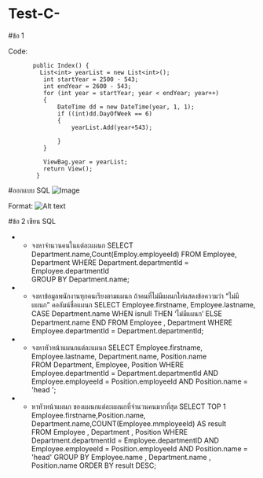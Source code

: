 # Test-C-

#ข้อ 1
 
Code: 

           public Index() {
             List<int> yearList = new List<int>();
              int startYear = 2500 - 543;
              int endYear = 2600 - 543;
              for (int year = startYear; year < endYear; year++)
              {
                  DateTime dd = new DateTime(year, 1, 1);
                  if ((int)dd.DayOfWeek == 6)
                  {
                      yearList.Add(year+543);

                  }
              }

              ViewBag.year = yearList;
              return View();
            }


#ออกแบบ SQL
![Image](https://www.img.in.th/images/5a9748b10cf7357a4a507eb6656855d9.png)

Format: ![Alt text](url)

 
#ข้อ 2 เขียน SQL
* -	จงหาจำนวนคนในแต่ละแผนก
SELECT Department.name,Count(Employ.employeeId) 
FROM Employee, Department
WHERE Department.departmentId = Employee.departmentId                                                                                  
GROUP BY Department.name;


* -	จงหาข้อมูลพนักงานทุกคนเรียงตามแผนก ถ้าคนที่ไม่มีแผนกให่แสดงข้อความว่า “ไม่มีแผนก” คอลัมน์ชื่อแผนก
SELECT Employee.firstname,  Employee.lastname,                                                                                                                 CASE Department.name WHEN isnull THEN ‘ไม่มีแผนก’ ELSE Department.name END                                                                                 FROM Employee , Department                                                                                                                                        WHERE Employee.departmentId = Department.departmentId;

* -	จงหาหัวหน้าแผนกแต่ละแผนก
SELECT Employee.firstname, Employee.lastname, Department.name, Position.name                                                         
FROM Department, Employee, Position                                                                                                                                   WHERE Employee.departmentId = Department.departmentId AND Employee.employeeId = Position.employeeId AND Position.name = 'head ';

* -	หาหัวหน้าแผนก ของแผนกแต่ละแผนกที่จำนวนคนมากที่สุด
SELECT TOP 1 Employee.firstname,Position.name, Department.name,COUNT(Employee.mmployeeId) AS result              
FROM Employee , Department , Position                                                                                                                        WHERE Department.departmentId = Employee.departmentID                                                                                                                                    AND  Employee.employeeId = Position.employeeId                                                                                                                                                                                        AND Position.name = 'head'                                                                                                                                                            GROUP BY Employee.name , Department.name , Position.name                                                                                                                        ORDER BY result DESC;



